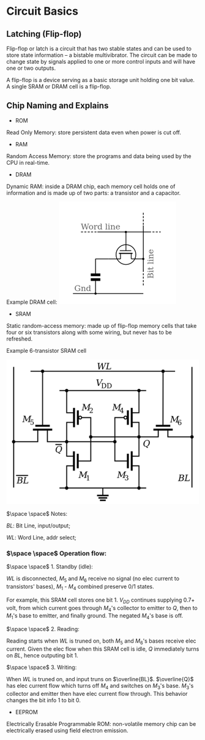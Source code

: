 # Circuit Basics

## Latching (Flip-flop)

Flip-flop or latch is a circuit that has two stable states and can be used to store state information – a bistable multivibrator. 
The circuit can be made to change state by signals applied to one or more control inputs and will have one or two outputs. 

A flip-flop is a device serving as a basic storage unit holding one bit value. A single SRAM or DRAM cell is a flip-flop.

## Chip Naming and Explains

* ROM 

Read Only Memory: store persistent data even when power is cut off.

* RAM

Random Access Memory: store the programs and data being used by the CPU in real-time.

* DRAM

Dynamic RAM: inside a DRAM chip, each memory cell holds one of information and is made up of two parts: a transistor and a capacitor.

Example DRAM cell:
![dram_cell](imgs/dram_cell.png "dram_cell")

* SRAM

Static random-access memory: made up of flip-flop memory cells that take four or six transistors along with some wiring, but never has to be refreshed.

Example 6-transistor SRAM cell

![SRAM_Cell_(6_Transistors).svg](imgs/SRAM_Cell_(6_Transistors).svg.png "SRAM_Cell_(6_Transistors).svg")

$\space \space$ Notes:

$BL$: Bit Line, input/output; 

$WL$: Word Line, addr select;

### $\space \space$ Operation flow:

$\space \space$ 1. Standby (idle):

$WL$ is disconnected, $M_5$ and $M_6$ receive no signal (no elec current to transistors' bases), $M_1$ - $M_4$ combined preserve $0$/$1$ states.

For example, this SRAM cell stores one bit $1$. $V_{DD}$ continues supplying 0.7+ volt, from which current goes through $M_4$'s collector to emitter to $Q$, then to $M_1$'s base to emitter, and finally ground. The negated $M_4$'s base is off.

$\space \space$ 2. Reading: 

Reading starts when $WL$ is truned on, both $M_5$ and $M_6$'s bases receive elec current. Given the elec flow when this SRAM cell is idle, $Q$ immediately turns on $BL$, hence outputing bit $1$.

$\space \space$ 3. Writing:

When $WL$ is truned on, and input truns on $\overline{BL}$. $\overline{Q}$ has elec current flow which turns off $M_4$ and switches on $M_3$'s base. $M_3$'s collector and emitter then have elec current flow through. This behavior changes the bit info $1$ to bit $0$.

* EEPROM

Electrically Erasable Programmable ROM: non-volatile memory chip can be electrically erased using field electron emission.